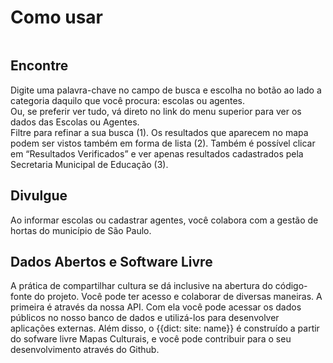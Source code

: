 <h1>Como usar</h1>

<section id="como-usar-encontre" class="como-usar clearfix">
	<img class="como-usar-img alignleft" src="{{asset:img/tour/tour01.png}}" alt="" />
	<div class="como-usar-content alignright">
		<h2>Encontre</h2>
		Digite uma palavra-chave no campo de busca e escolha no botão ao lado a categoria daquilo que você procura: escolas ou agentes.
	</div>
</section>
<section id="como-usar-encontre-1" class="como-usar clearfix">
    <img class="como-usar-img alignright" src="{{asset:img/tour/tour02.png}}" alt="" />
    <div class="como-usar-content alignleft">
        Ou, se preferir ver tudo, vá direto no link do menu superior para ver os dados das Escolas ou Agentes.
    </div>
</section>
<section id="como-usar-encontre-2" class="como-usar clearfix">
    <img class="como-usar-img alignleft" src="{{asset:img/tour/tour03.png}}" alt="" />
    <div class="como-usar-content alignright">
         Filtre para refinar a sua busca (1). Os resultados que aparecem no mapa podem ser vistos também em forma de lista (2). Também é possível clicar em “Resultados Verificados” e ver apenas resultados cadastrados pela Secretaria Municipal de Educação (3).
    </div>
</section>
<section id="como-usar-divulgue" class="como-usar clearfix">
    <img class="como-usar-img alignright" src="{{asset:img/tour/tour04.png}}" alt="" />
    <div class="como-usar-content alignleft">
        <h2>Divulgue</h2>
        Ao informar escolas ou cadastrar agentes, você colabora com a gestão de hortas do município de São Paulo.
    </div>
</section>
<section id="como-usar-divulgue" class="como-usar clearfix">
    <img class="como-usar-img alignleft" src="{{asset:img/tour/tour05.png}}" alt="" />
    <div class="como-usar-content alignright">
        <h2>Dados Abertos e Software Livre</h2>
        A prática de compartilhar cultura se dá inclusive na abertura do código-fonte do projeto. Você pode ter acesso e colaborar de diversas maneiras. A primeira é através da nossa API. Com ela você pode acessar os dados públicos no nosso banco de dados e utilizá-los para desenvolver aplicações externas. Além disso, o {{dict: site: name}} é construído a partir do sofware livre Mapas Culturais, e você pode contribuir para o seu desenvolvimento através do Github.
    </div>
</section>
